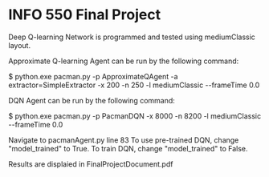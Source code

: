 # INFO 550 Final Project

Deep Q-learning Network is programmed and tested using mediumClassic layout.

Approximate Q-learning Agent can be run by the following command:

$ python.exe pacman.py -p ApproximateQAgent -a extractor=SimpleExtractor -x 200 -n 250 -l mediumClassic --frameTime 0.0

DQN Agent can be run by the following command:

$ python.exe pacman.py -p PacmanDQN -x 8000 -n 8200 -l mediumClassic --frameTime 0.0

Navigate to pacmanAgent.py line 83
To use pre-trained DQN, change "model_trained" to True.
To train DQN, change "model_trained" to False.

Results are displaied in FinalProjectDocument.pdf